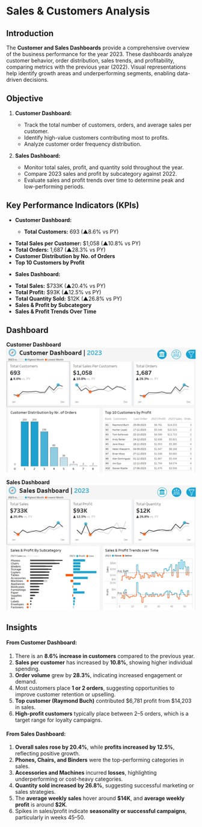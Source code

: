 # Sales & Customers Analysis

## Introduction

The **Customer and Sales Dashboards** provide a comprehensive overview of the business performance for the year 2023. These dashboards analyze customer behavior, order distribution, sales trends, and profitability, comparing metrics with the previous year (2022). Visual representations help identify growth areas and underperforming segments, enabling data-driven decisions.

## Objective
1. **Customer Dashboard:**
   * Track the total number of customers, orders, and average sales per customer.
   * Identify high-value customers contributing most to profits.
   * Analyze customer order frequency distribution.

2. **Sales Dashboard:**
   * Monitor total sales, profit, and quantity sold throughout the year.
   * Compare 2023 sales and profit by subcategory against 2022.
   * Evaluate sales and profit trends over time to determine peak and low-performing periods.

## Key Performance Indicators (KPIs)

- **Customer Dashboard:**

    * **Total Customers:** 693 (▲8.6% vs PY)
* **Total Sales per Customer:** \$1,058 (▲10.8% vs PY)
* **Total Orders:** 1,687 (▲28.3% vs PY)
* **Customer Distribution by No. of Orders**
* **Top 10 Customers by Profit**

- **Sales Dashboard:**

* **Total Sales:** \$733K (▲20.4% vs PY)
* **Total Profit:** \$93K (▲12.5% vs PY)
* **Total Quantity Sold:** \$12K (▲26.8% vs PY)
* **Sales & Profit by Subcategory**
* **Sales & Profit Trends Over Time**

## Dashboard
**Customer Dashboard**
![image](https://github.com/Ritik-M21/Data_Analysis_Projects/blob/main/Sales%20&%20Customers%20Analysis/customer%20dashboard.png?raw=true)

**Sales Dashboard**
![image](https://github.com/Ritik-M21/Data_Analysis_Projects/blob/main/Sales%20&%20Customers%20Analysis/sales%20dashboard.png?raw=true)

## Insights 

#### **From Customer Dashboard:**

1. There is an **8.6% increase in customers** compared to the previous year.
2. **Sales per customer** has increased by **10.8%**, showing higher individual spending.
3. **Order volume** grew by **28.3%**,  indicating increased engagement or demand.
4. Most customers place **1 or 2 orders**, suggesting opportunities to improve customer retention or upselling.
5. **Top customer (Raymond Buch)** contributed \$6,781 profit from \$14,203 in sales.
6. **High-profit customers** typically place between 2–5 orders, which is a target range for loyalty campaigns.

#### **From Sales Dashboard:**

1. **Overall sales rose by 20.4%**, while **profits increased by 12.5%**, reflecting positive growth.
2. **Phones, Chairs, and Binders** were the top-performing categories in sales.
3. **Accessories and Machines** incurred **losses**, highlighting underperforming or cost-heavy categories.
4. **Quantity sold increased by 26.8%**, suggesting successful marketing or sales strategies.
5. The **average weekly sales** hover around **\$14K**, and **average weekly profit** is around **\$2K**.
6. Spikes in sales/profit indicate **seasonality or successful campaigns**, particularly in weeks 45–50.

